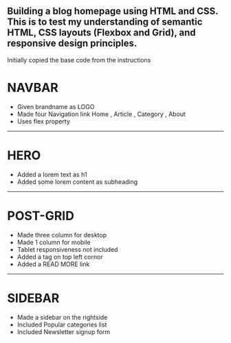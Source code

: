 ## Building a blog homepage using HTML and CSS. This is to test my understanding of semantic HTML, CSS layouts (Flexbox and Grid), and responsive design principles.

Initially copied the base code from the instructions

# NAVBAR

- Given brandname as LOGO
- Made four Navigation link Home , Article , Category , About
- Uses flex property

---

# HERO

- Added a lorem text as h1
- Added some lorem content as subheading

---

# POST-GRID

- Made three column for desktop
- Made 1 column for mobile
- Tablet responsiveness not included
- Added a tag on top left cornor
- Added a READ MORE link

---

# SIDEBAR

- Made a sidebar on the rightside
- Included Popular categories list
- Included Newsletter signup form
